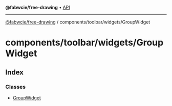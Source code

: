 **@fabwcie/free-drawing** • [API](../../../../README.md)

***

[@fabwcie/free-drawing](../../../../README.md) / components/toolbar/widgets/GroupWidget

# components/toolbar/widgets/GroupWidget

## Index

### Classes

- [GroupWidget](classes/GroupWidget.md)
